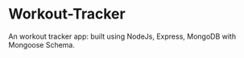 # Workout-Tracker
An workout tracker app: built using NodeJs, Express, MongoDB with Mongoose Schema.
